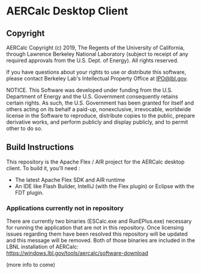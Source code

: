 # AERCalc Desktop Client

## Copyright
AERCalc Copyright (c) 2019, The Regents of the University of California, through Lawrence Berkeley National Laboratory (subject to receipt of any required approvals from the U.S. Dept. of Energy).  All rights reserved.

If you have questions about your rights to use or distribute this software, please contact Berkeley Lab's Intellectual Property Office at IPO@lbl.gov.

NOTICE.  This Software was developed under funding from the U.S. Department of Energy and the U.S. Government consequently retains certain rights.  As such, the U.S. Government has been granted for itself and others acting on its behalf a paid-up, nonexclusive, irrevocable, worldwide license in the Software to reproduce, distribute copies to the public, prepare derivative works, and perform publicly and display publicly, and to permit other to do so.

## Build Instructions

This repository is the Apache Flex / AIR project for the AERCalc desktop client.
To build it, you'll need :
- The latest Apache Flex SDK and AIR runtime
- An IDE like Flash Builder, IntelliJ (with the Flex plugin) or Eclipse with the FDT plugin.

### Applications currently not in repository

There are currently two binaries (ESCalc.exe and RunEPlus.exe) necessary for running the application that are not in this repository.  Once licensing issues regarding them have been resolved this repository will be updated and this message will be removed. Both of those binaries are included in the LBNL installation of AERCalc: https://windows.lbl.gov/tools/aercalc/software-download

(more info to come)
